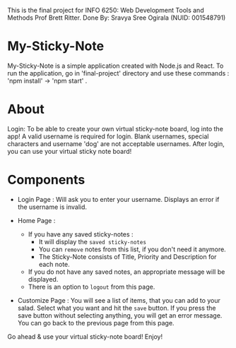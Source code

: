 This is the final project for INFO 6250: Web Development Tools and Methods Prof Brett Ritter.
Done By: Sravya Sree Ogirala (NUID: 001548791)

# My-Sticky-Note


My-Sticky-Note is a simple application created with Node.js and React.
To run the application, go in 'final-project' directory and use these commands : 'npm install' -> 'npm start' .

# About

Login: To be able to create your own virtual sticky-note board, log into the app!
A valid username is required for login. Blank usernames, special characters and username 'dog' are not acceptable usernames.
After login, you can use your virtual sticky note board! 

# Components

* Login Page : Will ask you to enter your username. Displays an error if the username is invalid. 

* Home Page :
    * If you have any saved sticky-notes :
      * It will display the `saved sticky-notes`
      * You can `remove` notes from this list, if you don't need it anymore.
      * The Sticky-Note consists of Title, Priority and Description for each note.
    * If you do not have any saved notes, an appropriate message will be displayed.
    * There is an option to `logout` from this page.

* Customize Page : You will see a list of items, that you can add to your salad. Select what you want and hit the `save` button.
If you press the save button without selecting anything, you will get an error message.
You can go back to the previous page from this page.

Go ahead & use your virtual sticky-note board!
Enjoy!
